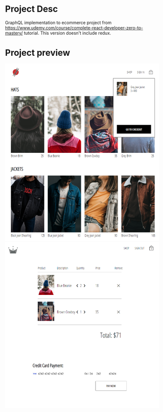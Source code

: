 # Project Desc

GraphQL implementation to ecommerce project from https://www.udemy.com/course/complete-react-developer-zero-to-mastery/ tutorial.
This version doesn't include redux.

# Project preview

![Project preview1](Category.png)
![Project preview2](Checkout.png)
